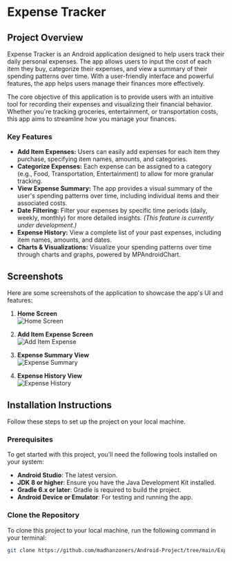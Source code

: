 # Expense Tracker

## Project Overview

Expense Tracker is an Android application designed to help users track their daily personal expenses. The app allows users to input the cost of each item they buy, categorize their expenses, and view a summary of their spending patterns over time. With a user-friendly interface and powerful features, the app helps users manage their finances more effectively.

The core objective of this application is to provide users with an intuitive tool for recording their expenses and visualizing their financial behavior. Whether you're tracking groceries, entertainment, or transportation costs, this app aims to streamline how you manage your finances.

### Key Features
- **Add Item Expenses:** Users can easily add expenses for each item they purchase, specifying item names, amounts, and categories.
- **Categorize Expenses:** Each expense can be assigned to a category (e.g., Food, Transportation, Entertainment) to allow for more granular tracking.
- **View Expense Summary:** The app provides a visual summary of the user's spending patterns over time, including individual items and their associated costs.
- **Date Filtering:** Filter your expenses by specific time periods (daily, weekly, monthly) for more detailed insights. *(This feature is currently under development.)*
- **Expense History:** View a complete list of your past expenses, including item names, amounts, and dates.
- **Charts & Visualizations:** Visualize your spending patterns over time through charts and graphs, powered by MPAndroidChart.

## Screenshots

Here are some screenshots of the application to showcase the app's UI and features:

1. **Home Screen**  
   ![Home Screen](assets/screenshots/home_screen.png)
   
2. **Add Item Expense Screen**  
   ![Add Item Expense](assets/screenshots/add_item_expense.png)

3. **Expense Summary View**  
   ![Expense Summary](assets/screenshots/expense_summary.png)

4. **Expense History View**  
   ![Expense History](assets/screenshots/expense_history.png)

## Installation Instructions

Follow these steps to set up the project on your local machine.

### Prerequisites

To get started with this project, you'll need the following tools installed on your system:

- **Android Studio**: The latest version.
- **JDK 8 or higher**: Ensure you have the Java Development Kit installed.
- **Gradle 6.x or later**: Gradle is required to build the project.
- **Android Device or Emulator**: For testing and running the app.

### Clone the Repository

To clone this project to your local machine, run the following command in your terminal:

```bash
git clone https://github.com/madhanzoners/Android-Project/tree/main/ExpenseTracker

